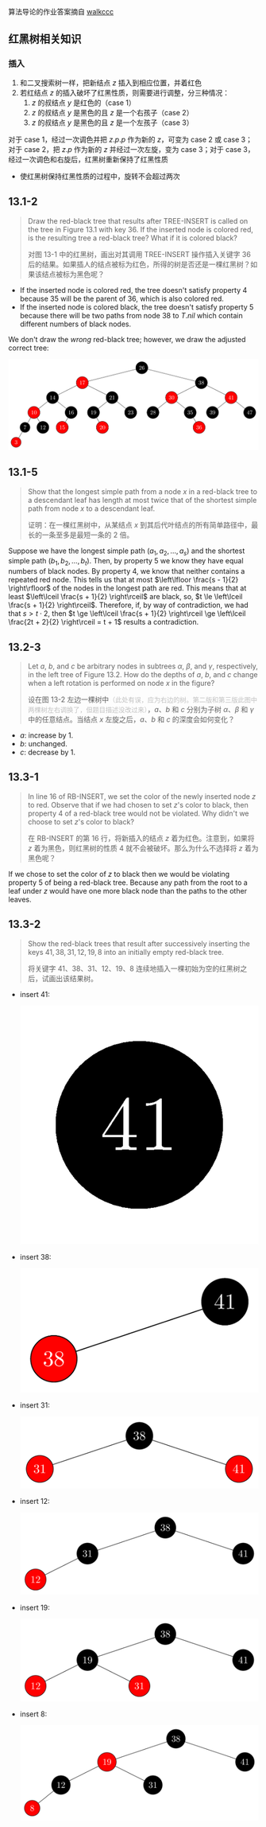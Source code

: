 算法导论的作业答案摘自 [walkccc](https://walkccc.github.io/CLRS/)

## 红黑树相关知识

### 插入

1. 和二叉搜索树一样，把新结点 $z$ 插入到相应位置，并着红色
2. 若红结点 $z$ 的插入破坏了红黑性质，则需要进行调整，分三种情况：
   1. $z$ 的叔结点 $y$ 是红色的（case 1）
   2. $z$ 的叔结点 $y$ 是黑色的且 $z$ 是一个右孩子（case 2）
   3. $z$ 的叔结点 $y$ 是黑色的且 $z$ 是一个左孩子（case 3）

对于 case 1，经过一次调色并把 $z.p.p$ 作为新的 $z$，可变为 case 2 或 case 3；对于 case 2，把 $z.p$ 作为新的 $z$ 并经过一次左旋，变为 case 3；对于 case 3，经过一次调色和右旋后，红黑树重新保持了红黑性质

- 使红黑树保持红黑性质的过程中，旋转不会超过两次

## 13.1-2

> Draw the red-black tree that results after $\text{TREE-INSERT}$ is called on the tree in Figure 13.1 with key $36$. If the inserted node is colored red, is the resulting tree a red-black tree? What if it is colored black?
>
> 对图 13-1 中的红黑树，画出对其调用 $\text{TREE-INSERT}$ 操作插入关键字 $36$ 后的结果。如果插人的结点被标为红色，所得的树是否还是一棵红黑树？如果该结点被标为黑色呢？ 


- If the inserted node is colored red, the tree doesn't satisfy property 4 because $35$ will be the parent of $36$, which is also colored red.
- If the inserted node is colored black, the tree doesn't satisfy property 5 because there will be two paths from node $38$ to $T.nil$ which contain different numbers of black nodes.

We don't draw the _wrong_ red-black tree; however, we draw the adjusted correct tree:

![](_images/13.1-2-1.png)

## 13.1-5

> Show that the longest simple path from a node $x$ in a red-black tree to a descendant leaf has length at most twice that of the shortest simple path from node $x$ to a descendant leaf.
>
> 证明：在一棵红黑树中，从某结点 $x$ 到其后代叶结点的所有简单路径中，最长的一条至多是最短一条的 2 倍。


Suppose we have the longest simple path $(a_1, a_2, \dots, a_s)$ and the shortest simple path $(b_1, b_2, \dots, b_t)$. Then, by property 5 we know they have equal numbers of black nodes. By property 4, we know that neither contains a repeated red node. This tells us that at most $\left\lfloor \frac{s - 1}{2} \right\rfloor$ of the nodes in the longest path are red. This means that at least $\left\lceil \frac{s + 1}{2} \right\rceil$ are black, so, $t \le \left\lceil \frac{s + 1}{2} \right\rceil$. Therefore, if, by way of contradiction, we had that $s > t \cdot 2$, then $t \ge \left\lceil \frac{s + 1}{2} \right\rceil \ge \left\lceil \frac{2t + 2}{2} \right\rceil = t + 1$ results a contradiction.

## 13.2-3

> Let $a$, $b$, and $c$ be arbitrary nodes in subtrees $\alpha$, $\beta$, and $\gamma$, respectively, in the left tree of Figure 13.2. How do the depths of $a$, $b$, and $c$ change when a left rotation is performed on node $x$ in the figure?
>
> 设在图 13-2 左边一棵树中<span style="font-size: 13px;font-weight: 400;color: #C0C0C0;">（此处有误，应为右边的树。第二版和第三版此图中两棵树左右调换了，但题目描述没改过来）</span>，$a$、$b$ 和 $c$ 分别为子树 $\alpha$、$\beta$ 和 $\gamma$ 中的任意结点。当结点 $x$ 左旋之后，$a$、$b$ 和 $c$ 的深度会如何变化？


- $a$: increase by $1$.
- $b$: unchanged.
- $c$: decrease by $1$.

## 13.3-1

> In line 16 of $\text{RB-INSERT}$, we set the color of the newly inserted node $z$ to red. Observe that if we had chosen to set $z$'s color to black, then property 4 of a red-black tree would not be violated. Why didn't we choose to set $z$'s color to black?
>
> 在 $\text{RB-INSERT}$ 的第 16 行，将新插入的结点 $z$ 着为红色。注意到，如果将 $z$ 着为黑色，则红黑树的性质 4 就不会被破坏。那么为什么不选择将 $z$ 着为黑色呢？


If we chose to set the color of $z$ to black then we would be violating property 5 of being a red-black tree. Because any path from the root to a leaf under $z$ would have one more black node than the paths to the other leaves.

## 13.3-2

> Show the red-black trees that result after successively inserting the keys $41, 38, 31, 12, 19, 8$ into an initially empty red-black tree.
>
> 将关键字 41、38、31、12、19、8 连续地插入一棵初始为空的红黑树之后，试画出该结果树。

- insert $41$:

  ![](_images/13.3-2-1.png ':size=80x80')

- insert $38$:

  ![](_images/13.3-2-2.png ':size=282x147')

- insert $31$:

  ![](_images/13.3-2-3.png ':size=500x150')

- insert $12$:

  ![](_images/13.3-2-4.png ':size=600x205')

- insert $19$:

  ![](_images/13.3-2-5.png)

- insert $8$:

  ![](_images/13.3-2-6.png)